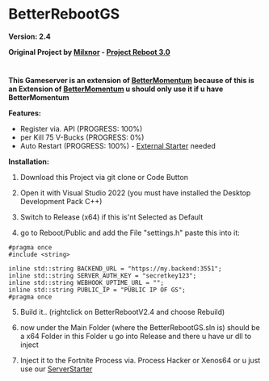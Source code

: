 # BetterRebootGS

**Version: 2.4**

**Original Project by [Milxnor](https://github.com/Milxnor) - [Project Reboot 3.0](https://github.com/Milxnor/Project-Reboot-3.0)**

#

**This Gameserver is an extension of [BetterMomentum](https://github.com/Project-BlackFN/BetterMomentum) because of this is an Extension of [BetterMomentum](https://github.com/Project-BlackFN/BetterMomentum) u should only use it if u have BetterMomentum**

**Features:**

- Register via. API (PROGRESS: 100%)
- per Kill 75 V-Bucks (PROGRESS: 0%)
- Auto Restart (PROGRESS: 100%) - [External Starter](https://github.com/Project-BlackFN/ServerStarter) needed


**Installation:**

1. Download this Project via git clone or Code Button

2. Open it with Visual Studio 2022 (you must have installed the Desktop Development Pack C++)

3. Switch to Release (x64) if this is'nt Selected as Default

4. go to Reboot/Public and add the File "settings.h" paste this into it:

```
#pragma once
#include <string>

inline std::string BACKEND_URL = "https://my.backend:3551";
inline std::string SERVER_AUTH_KEY = "secretkey123";
inline std::string WEBHOOK_UPTIME_URL = "";
inline std::string PUBLIC_IP = "PUBLIC IP OF GS";
#pragma once
```

5. Build it.. (rightclick on BetterRebootV2.4 and choose Rebuild)

6. now under the Main Folder (where the BetterRebootGS.sln is) should be a x64 Folder in this Folder u go into Release and there u have ur dll to inject

6. Inject it to the Fortnite Process via. Process Hacker or Xenos64 or u just use our [ServerStarter](https://github.com/Project-BlackFN/ServerStarter)